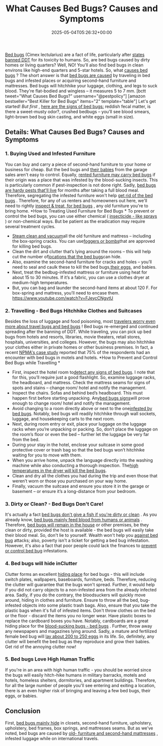 ﻿---
layout: post
title: What Causes Bed Bugs? Causes and Symptoms
date: '2025-05-04T05:26:32+00:00'
categories:
- Bed Bugs
- Guide
tags: []
slug: /what-causes-bed-bugs/
lastmod: 2025-05-07T12:21:28+03:00
---

[Bed bugs](https://pestpolicy.com/pictures-of-bed-bugs/)
(Cimex lectularius) are a fact of life, particularly after
[states banned DDT](https://www.epa.gov/ingredients-used-pesticide-products/ddt-brief-history-and-status)
for its toxicity to humans. So, are bed bugs caused by dirty homes or living quarters? Well, NO!
You'll also find bed bugs in clean environs like high-end quarters and 5-star hotels. So, what
[causes bed bugs](https://pestpolicy.com/does-lysol-kill-bed-bugs/)
?
The short answer is that
[bed bugs are caused](https://pestpolicy.com/bed-bugs-vs-mites/)
by traveling in bed bugs and infested places or acquiring second-hand furniture and mattresses. Bed bugs will hitchhike your luggage, clothing, and legs to suck blood. They're flat-bodied and wingless – it measures 5 to 7 mm.
[bctt tweet="What Causes Bed Bugs?" username="@pestpolicy"]
[amazon bestseller="Best Killer for Bed Bugs" items="2" template="table"]
Let's get started!
*But first*
,
[here are the signs of bed bugs:](https://pestpolicy.com/can-bed-bugs-live-in-your-skin/)
reddish fecal matter, is there a sweet-musty odor?, crushed bedbugs – you’ll see blood smears, light-brown bed bug skin casting, and white eggs (small in size).
## Details: What Causes Bed Bugs? Causes and Symptoms
### 1. Buying Used and Infested Furniture
You can buy and carry a piece of second-hand furniture to your home or business for cheap. But the bed bugs and
[their babies](https://pestpolicy.com/baby-bed-bugs/)
from the garage sales aren't easy to control.
Equally,
[rented furniture may carry bed bugs](https://pestpolicy.com/bed-bug-bites-vs-mosquito-bites/)
if their origin was a place that was infested by the blood-sucking insects. This is particularly common if pest-inspection is not done right.
Sadly,
[bed bugs are hardy pests that'll live](https://pestpolicy.com/can-bed-bugs-live-outside/)
for months after taking a full blood meal. Therefore, segregating the infested furniture won't help
[get rid of the bed bugs](https://pestpolicy.com/how-to-get-rid-of-bed-bugs-fast/)
.
Therefore, for any of us renters and homeowners out here, we'll need to rightly
[inspect & treat, for bed bugs](https://pestpolicy.com/does-baby-powder-kill-bed-bugs/)
, any old furniture you're to bring home.
*How to Treating Used Furniture for Bed Bugs *
To prevent or control the bed bugs, you can use either chemical (
[insecticide - like sprays](https://pestpolicy.com/best-bed-bug-spray/)
) or non-chemical ways. But be patient as the eradication may require several treatment cycles.
- [Steam clean and vacuum](https://pestpolicy.com/best-bed-bug-steamer/)all the old furniture and mattress – including the box-spring cracks. You can use[foggers or bombs](https://pestpolicy.com/best-fogger-for-fleas/)that are approved for killing bed bugs.
- Clean the dirt and clutter that’s lying around the rooms – this will help cut the number of[locations that the bed bugs](https://pestpolicy.com/dead-bed-bugs/)can hide.
- Also, examine the second-hand furniture for cracks and holes – you’ll need to seal and caulk these to kill the bed bugs,[their eggs](https://pestpolicy.com/how-to-kill-bed-bug-eggs/), and babies.
- Next, treat the bedbug-infested mattress or furniture using heat for about 15 to 30 minutes. If it’s a fabric, you can use a clothes dryer at medium-high temperatures.
- But, you can bag and launder the second-hand items at about 120 F. For box-spring and mattress, you’ll need to encase them.
https://www.youtube.com/watch?v=FJeycCNgvtU
### 2. Travelling - Bed Bugs Hitchhike Clothes and Suitcases
Besides the loss of luggage and food poisoning, most
[travelers worry even more about travel bugs and bed bugs](https://pestpolicy.com/best-bed-bug-powder/)
! Bed bugs re-emerged and continued spreading after the banning of DDT.
While traveling, you can pick up bed bugs from hotels and resorts, libraries, movie theaters, retail stores, hospitals, universities, and colleges.
However, the bugs may also hitchhike your clothes either in private homes or other business premises.
In fact, a recent
[NPMA's case study](https://www.npmapestworld.org/default/assets/File/newsroom/magazine/2015/nov-dec_2015.pdf)
reported that 75% of the respondents had an encounter with bed bugs in motels and hotels.
*How to Prevent and Control Bed Bugs while Travelling *
- First, inspect the hotel room to[detect any signs of bed bugs](https://pestpolicy.com/bed-bug-eggs/). I note that for this, you’ll require just a good flashlight. So, examine luggage racks, the headboard, and mattress. Check the mattress seams for signs of spots and stains – change room/ hotel and notify the management.
- Inspect the chairs. Sofas and behind bed’s headboard. This must happen first before starting unpacking. Any[bed bugs signs](https://pestpolicy.com/what-does-bed-bug-poop-look-like/)will prove enough to change room/ hotel and notify the management.
- Avoid changing to a room directly above or next to the one[infested by bed bugs](https://pestpolicy.com/proof-bed-bug-spray-review/). Notably, bed bugs will readily hitchhike through wall sockets, luggage, and housekeeping carts to the next room.
- Next, during room entry or exit, place your luggage on the luggage racks when you’re unpacking or packing. So, don’t place the luggage on the room’s floor or even the bed – further let the luggage be very far from the bed.
- During your stay in the hotel, enclose your suitcase in some good protective cover or trash bag so that the bed bugs won’t hitchhike waiting for you to move with them.
- When you arrive home, unpack the language directly into the washing machine while also conducting a thorough inspection. The[high temperatures in the dryer will kill the bed bugs](https://pestpolicy.com/does-dryer-kill-bed-bugs/).
- Clean and dry all the clothes you had during the trip and even those that weren’t worn or those you purchased on your way home.
- Finally, vacuum the suitcase and ensure you store it in the garage or basement – or ensure it’s a long-distance from your bedroom.
### 3. Dirty or Clean? - Bed Bugs Don't Care!
It's actually a fact
[bed bugs don't give a fish if you're dirty or clean](https://www.thoughtco.com/what-are-these-tiny-black-bugs-in-my-house-1968030)
. As you already know,
[bed bugs mainly feed blood from humans or animals](https://pestpolicy.com/what-animals-eat-bed-bugs/)
.
Therefore,
[bed bugs will remain in the house](https://pestpolicy.com/pictures-of-bed-bug-bites/)
or other premises, be they clean or dirty, provided the host is available - the bed bugs will easily take their blood meal.
So, don't lie to yourself. Wealth won't help you
[against bed bug](https://pestpolicy.com/does-rubbing-alcohol-kill-bed-bugs/)
attacks; also, poverty isn't a ticket for getting a bed bug infestation. However, it's also a fact that poor people could lack the finances to
[prevent or control bed bug](https://pestpolicy.com/does-diatomaceous-earth-kill-bed-bugs/)
infestations.
### 4. Bed bugs will hide inClutter
Clutter forms an excellent
[hiding place](https://pestpolicy.com/where-do-fleas-live/)
for bed bugs - this will include switch plates, wallpapers, baseboards, furniture, beds. Therefore, reducing the clutter will guarantee that the bugs won't spread.
Further, it would help if you did not carry objects to a non-infested area from the already infected area. Sadly, if you do the contrary, the bloodsuckers will quickly move around, hiding in clothes and furniture.
Ensure to throw all the bed, bug-infested objects into some plastic trash bags. Also, ensure that you take the plastic bags when it's full of infested items. Don't throw clothes on the bed or the floor - discard the items you no longer wear.
Have plastic boxes to replace the cardboard boxes you have. Notably, cardboards are a great hiding place for the
[blood-sucking bugs - bed bugs](https://pestpolicy.com/scabies-vs-bed-bugs/)
. Further, throw away any newspapers and magazines lying around.
Sadly, a mature and fertilized female bed bug will
[lay about 200 to 250 eggs](https://pestpolicy.com/are-bed-bug-eggs-hard-or-soft/)
in its life. So, definitely, any clutter will benefit the bed bug as they reproduce and grow their babies. Get rid of the annoying clutter now!
### 5. Bed bugs Love High Human Traffic
If you're in an area with high human traffic - you should be worried since the bugs will easily hitch-hike humans in military barracks, motels and hotels, homeless shelters, dormitories, and apartment buildings.
Therefore, for all the large number of people you'll see entering and exiting a location, there is an even higher risk of bringing and leaving a few bed bugs, their eggs, or babies.
## Conclusion
First,
[bed bugs mainly hide](https://pestpolicy.com/where-do-bed-bugs-hide/)
in closets, second-hand furniture, upholstery, upholstery, bed frames, box springs, and mattresses seams. But as we’ve noted, bed bugs are caused by
[old- furniture and second-hand mattresses](https://pestpolicy.com/best-bed-bug-mattress-encasements/)
, infested luggage while on international travels.